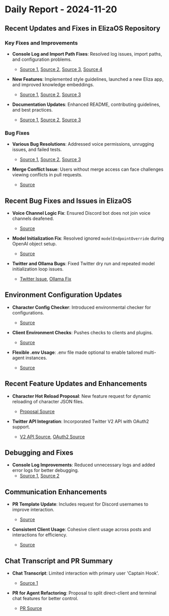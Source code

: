 # Daily Report - 2024-11-20

## Recent Updates and Fixes in ElizaOS Repository
### Key Fixes and Improvements
- **Console Log and Import Path Fixes**: Resolved log issues, import paths, and configuration problems.
  - [Source 1](https://github.com/elizaOS/eliza/commit/71371e1948a37df7ddd7a4d80cd25f84bfedd6b3), [Source 2](https://github.com/elizaOS/eliza/commit/b01327609d8d03e7f869e39454a91fe1d049770d), [Source 3](https://github.com/elizaOS/eliza/commit/2263f759b84fec6e1fa5bd3b03dc8a3783e85ae8), [Source 4](https://github.com/elizaOS/eliza/commit/a1d0efcf0e5510e05460d45824c0b62b9c9ec1ac)
  
- **New Features**: Implemented style guidelines, launched a new Eliza app, and improved knowledge embeddings.
  - [Source 1](https://github.com/elizaOS/eliza/commit/b0a0b843fbb56972a913458133deeaa1f697933c), [Source 2](https://github.com/elizaOS/eliza/commit/3c9f253a892613234fc5bb3a07e0b4d29bd29cea), [Source 3](https://github.com/elizaOS/eliza/commit/91239964e205386f9c08fb69f5daf5a4ffe04d71)

- **Documentation Updates**: Enhanced README, contributing guidelines, and best practices.
  - [Source 1](https://github.com/elizaOS/eliza/commit/38b02a73be597d2ccb0e3a354e2b09ad98d1ea68), [Source 2](https://github.com/elizaOS/eliza/commit/714a380c201c5c3157574ee20cb6ccf2230249fd), [Source 3](https://github.com/elizaOS/eliza/commit/f233f78d7eeda0680c12097bef37d97771295bf7)

### Bug Fixes
- **Various Bug Resolutions**: Addressed voice permissions, unrugging issues, and failed tests.
  - [Source 1](https://github.com/elizaOS/eliza/commit/1bd4de9235da9e0a0dfc89f1e44f50f7c31b3c3c), [Source 2](https://github.com/elizaOS/eliza/commit/5d86a5b571494b5a0a48f867b79c7037346d7b80), [Source 3](https://github.com/elizaOS/eliza/commit/3eb8dca37f1fa821324d90e9612fefe805f31d8b)

- **Merge Conflict Issue**: Users without merge access can face challenges viewing conflicts in pull requests.
  - [Source](https://github.com/elizaOS/eliza/issues/457)

## Recent Bug Fixes and Issues in ElizaOS
- **Voice Channel Logic Fix**: Ensured Discord bot does not join voice channels deafened.
  - [Source](https://github.com/elizaOS/eliza/pull/437)

- **Model Initialization Fix**: Resolved ignored `modelEndpointOverride` during OpenAI object setup.
  - [Source](https://github.com/elizaOS/eliza/pull/446)

- **Twitter and Ollama Bugs**: Fixed Twitter dry run and repeated model initialization loop issues.
  - [Twitter Issue](https://github.com/elizaOS/eliza/issues/451), [Ollama Fix](https://github.com/elizaOS/eliza/issues/443)

## Environment Configuration Updates
- **Character Config Checker**: Introduced environmental checker for configurations.
  - [Source](https://github.com/elizaOS/eliza/commit/86ec8b75e40a814be4a98cde914e799e388301e2)

- **Client Environment Checks**: Pushes checks to clients and plugins.
  - [Source](https://github.com/elizaOS/eliza/pull/466)

- **Flexible .env Usage**: .env file made optional to enable tailored multi-agent instances.
  - [Source](https://github.com/elizaOS/eliza/pull/427)

## Recent Feature Updates and Enhancements
- **Character Hot Reload Proposal**: New feature request for dynamic reloading of character JSON files.
  - [Proposal Source](https://github.com/elizaOS/eliza/issues/439)

- **Twitter API Integration**: Incorporated Twitter V2 API with OAuth2 support.
  - [V2 API Source](https://github.com/elizaOS/eliza/pull/480), [OAuth2 Source](https://github.com/elizaOS/eliza/pull/483)

## Debugging and Fixes
- **Console Log Improvements**: Reduced unnecessary logs and added error logs for better debugging.
  - [Source 1](https://github.com/elizaOS/eliza/pull/440), [Source 2](https://github.com/elizaOS/eliza/commit/e867920bc00aad12c18905aa5cb6eb8991a82e2c)

## Communication Enhancements
- **PR Template Update**: Includes request for Discord usernames to improve interaction.
  - [Source](https://github.com/elizaOS/eliza/pull/468)

- **Consistent Client Usage**: Cohesive client usage across posts and interactions for efficiency.
  - [Source](https://github.com/elizaOS/eliza/commit/c0af0b62d8902cb21fd6bc4b1722d4873bc5beb1)

## Chat Transcript and PR Summary
- **Chat Transcript**: Limited interaction with primary user 'Captain Hook'.
  - [Source 1](https://discord.com/channels/1253563208833433701/1326603270893867064)

- **PR for Agent Refactoring**: Proposal to split direct-client and terminal chat features for better control.
  - [PR Source](https://github.com/elizaOS/eliza/pull/477)
